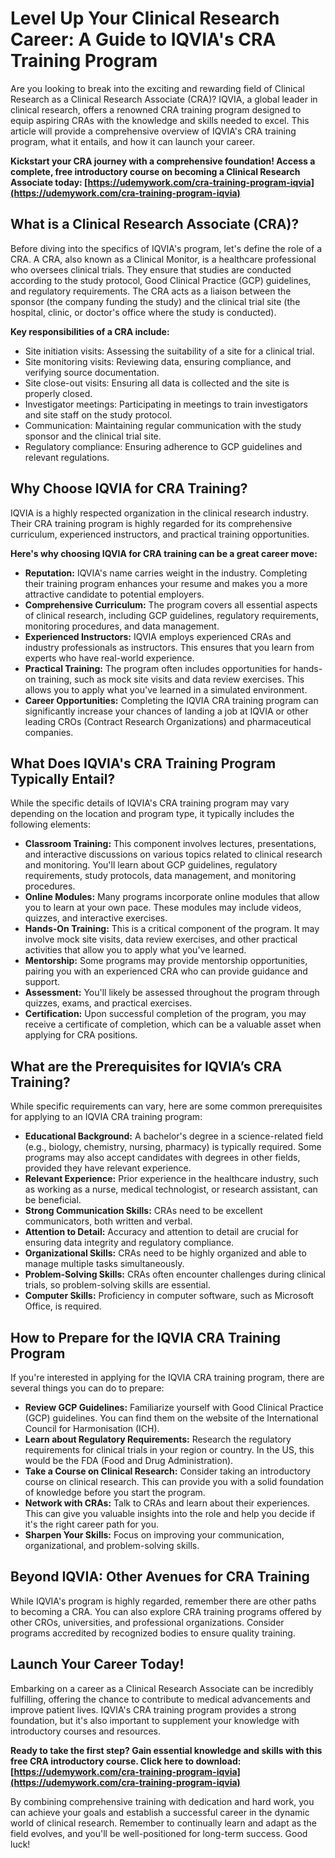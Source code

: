 # Level Up Your Clinical Research Career: A Guide to IQVIA's CRA Training Program

Are you looking to break into the exciting and rewarding field of Clinical Research as a Clinical Research Associate (CRA)? IQVIA, a global leader in clinical research, offers a renowned CRA training program designed to equip aspiring CRAs with the knowledge and skills needed to excel. This article will provide a comprehensive overview of IQVIA's CRA training program, what it entails, and how it can launch your career.

**Kickstart your CRA journey with a comprehensive foundation!  Access a complete, free introductory course on becoming a Clinical Research Associate today: [https://udemywork.com/cra-training-program-iqvia](https://udemywork.com/cra-training-program-iqvia)**

## What is a Clinical Research Associate (CRA)?

Before diving into the specifics of IQVIA's program, let's define the role of a CRA. A CRA, also known as a Clinical Monitor, is a healthcare professional who oversees clinical trials. They ensure that studies are conducted according to the study protocol, Good Clinical Practice (GCP) guidelines, and regulatory requirements. The CRA acts as a liaison between the sponsor (the company funding the study) and the clinical trial site (the hospital, clinic, or doctor's office where the study is conducted).

**Key responsibilities of a CRA include:**

*   Site initiation visits: Assessing the suitability of a site for a clinical trial.
*   Site monitoring visits: Reviewing data, ensuring compliance, and verifying source documentation.
*   Site close-out visits: Ensuring all data is collected and the site is properly closed.
*   Investigator meetings: Participating in meetings to train investigators and site staff on the study protocol.
*   Communication: Maintaining regular communication with the study sponsor and the clinical trial site.
*   Regulatory compliance: Ensuring adherence to GCP guidelines and relevant regulations.

## Why Choose IQVIA for CRA Training?

IQVIA is a highly respected organization in the clinical research industry. Their CRA training program is highly regarded for its comprehensive curriculum, experienced instructors, and practical training opportunities.

**Here's why choosing IQVIA for CRA training can be a great career move:**

*   **Reputation:** IQVIA's name carries weight in the industry. Completing their training program enhances your resume and makes you a more attractive candidate to potential employers.
*   **Comprehensive Curriculum:** The program covers all essential aspects of clinical research, including GCP guidelines, regulatory requirements, monitoring procedures, and data management.
*   **Experienced Instructors:** IQVIA employs experienced CRAs and industry professionals as instructors. This ensures that you learn from experts who have real-world experience.
*   **Practical Training:** The program often includes opportunities for hands-on training, such as mock site visits and data review exercises. This allows you to apply what you've learned in a simulated environment.
*   **Career Opportunities:** Completing the IQVIA CRA training program can significantly increase your chances of landing a job at IQVIA or other leading CROs (Contract Research Organizations) and pharmaceutical companies.

## What Does IQVIA's CRA Training Program Typically Entail?

While the specific details of IQVIA's CRA training program may vary depending on the location and program type, it typically includes the following elements:

*   **Classroom Training:** This component involves lectures, presentations, and interactive discussions on various topics related to clinical research and monitoring. You'll learn about GCP guidelines, regulatory requirements, study protocols, data management, and monitoring procedures.
*   **Online Modules:** Many programs incorporate online modules that allow you to learn at your own pace. These modules may include videos, quizzes, and interactive exercises.
*   **Hands-On Training:** This is a critical component of the program. It may involve mock site visits, data review exercises, and other practical activities that allow you to apply what you've learned.
*   **Mentorship:** Some programs may provide mentorship opportunities, pairing you with an experienced CRA who can provide guidance and support.
*   **Assessment:** You'll likely be assessed throughout the program through quizzes, exams, and practical exercises.
*   **Certification:** Upon successful completion of the program, you may receive a certificate of completion, which can be a valuable asset when applying for CRA positions.

##  What are the Prerequisites for IQVIA’s CRA Training?

While specific requirements can vary, here are some common prerequisites for applying to an IQVIA CRA training program:

*   **Educational Background:** A bachelor's degree in a science-related field (e.g., biology, chemistry, nursing, pharmacy) is typically required. Some programs may also accept candidates with degrees in other fields, provided they have relevant experience.
*   **Relevant Experience:** Prior experience in the healthcare industry, such as working as a nurse, medical technologist, or research assistant, can be beneficial.
*   **Strong Communication Skills:** CRAs need to be excellent communicators, both written and verbal.
*   **Attention to Detail:** Accuracy and attention to detail are crucial for ensuring data integrity and regulatory compliance.
*   **Organizational Skills:** CRAs need to be highly organized and able to manage multiple tasks simultaneously.
*   **Problem-Solving Skills:** CRAs often encounter challenges during clinical trials, so problem-solving skills are essential.
*   **Computer Skills:** Proficiency in computer software, such as Microsoft Office, is required.

## How to Prepare for the IQVIA CRA Training Program

If you're interested in applying for the IQVIA CRA training program, there are several things you can do to prepare:

*   **Review GCP Guidelines:** Familiarize yourself with Good Clinical Practice (GCP) guidelines. You can find them on the website of the International Council for Harmonisation (ICH).
*   **Learn about Regulatory Requirements:** Research the regulatory requirements for clinical trials in your region or country. In the US, this would be the FDA (Food and Drug Administration).
*   **Take a Course on Clinical Research:** Consider taking an introductory course on clinical research. This can provide you with a solid foundation of knowledge before you start the program.
*   **Network with CRAs:** Talk to CRAs and learn about their experiences. This can give you valuable insights into the role and help you decide if it's the right career path for you.
*   **Sharpen Your Skills:** Focus on improving your communication, organizational, and problem-solving skills.

## Beyond IQVIA: Other Avenues for CRA Training

While IQVIA's program is highly regarded, remember there are other paths to becoming a CRA. You can also explore CRA training programs offered by other CROs, universities, and professional organizations. Consider programs accredited by recognized bodies to ensure quality training.

## Launch Your Career Today!

Embarking on a career as a Clinical Research Associate can be incredibly fulfilling, offering the chance to contribute to medical advancements and improve patient lives.  IQVIA's CRA training program provides a strong foundation, but it's also important to supplement your knowledge with introductory courses and resources.

**Ready to take the first step? Gain essential knowledge and skills with this free CRA introductory course. Click here to download: [https://udemywork.com/cra-training-program-iqvia](https://udemywork.com/cra-training-program-iqvia)**

By combining comprehensive training with dedication and hard work, you can achieve your goals and establish a successful career in the dynamic world of clinical research. Remember to continually learn and adapt as the field evolves, and you'll be well-positioned for long-term success. Good luck!
